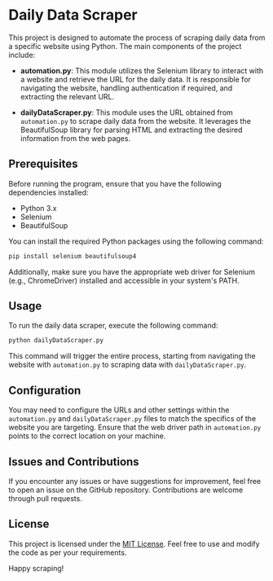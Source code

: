 # Daily Data Scraper

This project is designed to automate the process of scraping daily data from a specific website using Python. The main components of the project include:

- **automation.py**: This module utilizes the Selenium library to interact with a website and retrieve the URL for the daily data. It is responsible for navigating the website, handling authentication if required, and extracting the relevant URL.

- **dailyDataScraper.py**: This module uses the URL obtained from `automation.py` to scrape daily data from the website. It leverages the BeautifulSoup library for parsing HTML and extracting the desired information from the web pages.

## Prerequisites

Before running the program, ensure that you have the following dependencies installed:

- Python 3.x
- Selenium
- BeautifulSoup

You can install the required Python packages using the following command:

```bash
pip install selenium beautifulsoup4
```

Additionally, make sure you have the appropriate web driver for Selenium (e.g., ChromeDriver) installed and accessible in your system's PATH.

## Usage

To run the daily data scraper, execute the following command:

```bash
python dailyDataScraper.py
```

This command will trigger the entire process, starting from navigating the website with `automation.py` to scraping data with `dailyDataScraper.py`.

## Configuration

You may need to configure the URLs and other settings within the `automation.py` and `dailyDataScraper.py` files to match the specifics of the website you are targeting. Ensure that the web driver path in `automation.py` points to the correct location on your machine.

## Issues and Contributions

If you encounter any issues or have suggestions for improvement, feel free to open an issue on the GitHub repository. Contributions are welcome through pull requests.

## License

This project is licensed under the [MIT License](LICENSE). Feel free to use and modify the code as per your requirements.

Happy scraping!